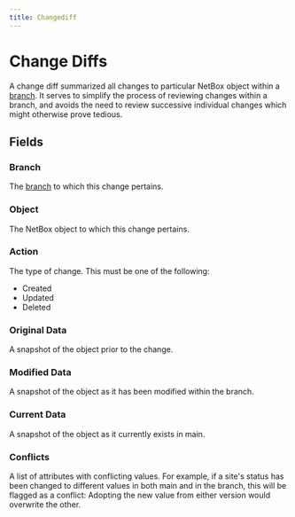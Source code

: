 ```yaml
---
title: Changediff
---
```

# Change Diffs

A change diff summarized all changes to particular NetBox object within a [branch](./branch.md). It serves to simplify the process of reviewing changes within a branch, and avoids the need to review successive individual changes which might otherwise prove tedious.

## Fields

### Branch

The [branch](./branch.md) to which this change pertains.

### Object

The NetBox object to which this change pertains.

### Action

The type of change. This must be one of the following:

* Created
* Updated
* Deleted

### Original Data

A snapshot of the object prior to the change.

### Modified Data

A snapshot of the object as it has been modified within the branch.

### Current Data

A snapshot of the object as it currently exists in main.

### Conflicts

A list of attributes with conflicting values. For example, if a site's status has been changed to different values in both main and in the branch, this will be flagged as a conflict: Adopting the new value from either version would overwrite the other.
